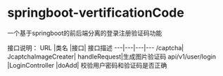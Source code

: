 # springboot-vertificationCode
一个基于springboot的前后端分离的登录注册验证码功能

接口说明：
URL	|类名	|接口|	接口描述
---|---|---|---
/captcha|	JcaptchaImageCreater|	handleRequest|生成图片验证码
api/v1/user/login	|LoginController	|doAdd|	校验用户密码和验证码是否正确


